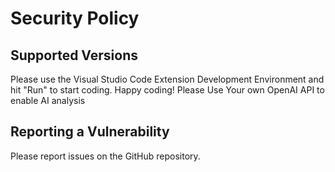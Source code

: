# Security Policy

## Supported Versions

Please use the Visual Studio Code Extension Development Environment and hit "Run" to start coding.
Happy coding!
Please Use Your own OpenAI API to enable AI analysis

## Reporting a Vulnerability

Please report issues on the GitHub repository.
